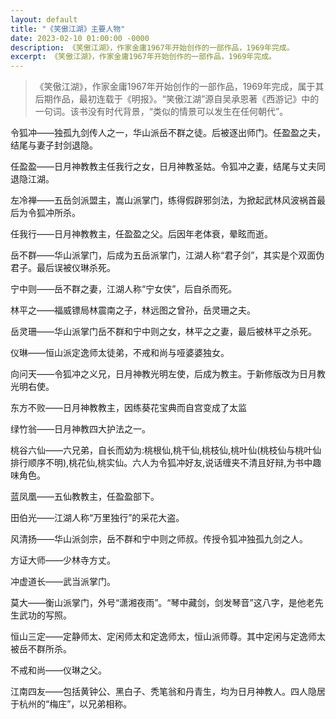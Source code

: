 ```yaml
---
layout: default
title: "《笑傲江湖》主要人物"
date: 2023-02-10 01:00:00 -0000
description: 《笑傲江湖》，作家金庸1967年开始创作的一部作品，1969年完成。
excerpt: 《笑傲江湖》，作家金庸1967年开始创作的一部作品，1969年完成。
---
```

>《笑傲江湖》，作家金庸1967年开始创作的一部作品，1969年完成，属于其后期作品，最初连载于《明报》。“笑傲江湖”源自吴承恩著《西游记》中的一句词。该书没有时代背景，“类似的情景可以发生在任何朝代”。

令狐冲——独孤九剑传人之一，华山派岳不群之徒。后被逐出师门。任盈盈之夫，结尾与妻子封剑退隐。

任盈盈——日月神教教主任我行之女，日月神教圣姑。令狐冲之妻，结尾与丈夫同退隐江湖。

左冷禅——五岳剑派盟主，嵩山派掌门，练得假辟邪剑法，为掀起武林风波祸首最后为令狐冲所杀。

任我行——日月神教教主，任盈盈之父。后因年老体衰，晕眩而逝。

岳不群——华山派掌门，后成为五岳派掌门，江湖人称“君子剑”，其实是个双面伪君子。最后误被仪琳杀死。

宁中则——岳不群之妻，江湖人称“宁女侠”，后自杀而死。

林平之——福威镖局林震南之子，林远图之曾孙，岳灵珊之夫。

岳灵珊——华山派掌门岳不群和宁中则之女，林平之之妻，最后被林平之杀死。

仪琳——恒山派定逸师太徒弟，不戒和尚与哑婆婆独女。

向问天——令狐冲之义兄，日月神教光明左使，后成为教主。于新修版改为日月教光明右使。

东方不败——日月神教教主，因练葵花宝典而自宫变成了太监

绿竹翁——日月神教四大护法之一。

桃谷六仙——六兄弟，自长而幼为:桃根仙,桃干仙,桃枝仙,桃叶仙(桃枝仙与桃叶仙排行顺序不明),桃花仙,桃实仙。六人为令狐冲好友,说话缠夹不清且好辩,为书中趣味角色。

蓝凤凰——五仙教教主，任盈盈部下。

田伯光——江湖人称“万里独行”的采花大盗。

风清扬——华山派剑宗，岳不群和宁中则之师叔。传授令狐冲独孤九剑之人。

方证大师——少林寺方丈。

冲虚道长——武当派掌门。

莫大——衡山派掌门，外号“潇湘夜雨”。“琴中藏剑，剑发琴音”这八字，是他老先生武功的写照。

恒山三定——定静师太、定闲师太和定逸师太，恒山派师尊。其中定闲与定逸师太被岳不群所杀。

不戒和尚——仪琳之父。

江南四友——包括黄钟公、黑白子、秃笔翁和丹青生，均为日月神教人。四人隐居于杭州的“梅庄”，以兄弟相称。
